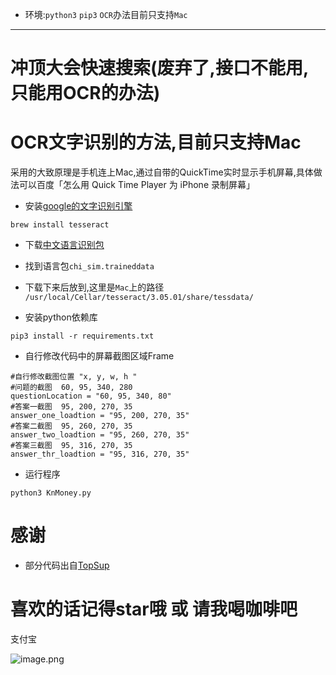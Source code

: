 
- 环境:`python3` `pip3`  `OCR`办法目前只支持`Mac`

---
# 冲顶大会快速搜索(废弃了,接口不能用,只能用OCR的办法)

# OCR文字识别的方法,目前只支持Mac
采用的大致原理是手机连上Mac,通过自带的QuickTime实时显示手机屏幕,具体做法可以百度「怎么用 Quick Time Player 为 iPhone 录制屏幕」

- 安装[google的文字识别引擎](https://github.com/tesseract-ocr/tesseract/wiki)

```
brew install tesseract
```

- 下载[中文语言识别包](https://github.com/tesseract-ocr/tessdata)
- 找到语言包`chi_sim.traineddata`
- 下载下来后放到,这里是`Mac`上的路径  
`/usr/local/Cellar/tesseract/3.05.01/share/tessdata/`


- 安装python依赖库

```
pip3 install -r requirements.txt
```

- 自行修改代码中的屏幕截图区域Frame

```
#自行修改截图位置 "x, y, w, h "
#问题的截图  60, 95, 340, 280
questionLocation = "60, 95, 340, 80"
#答案一截图  95, 200, 270, 35
answer_one_loadtion = "95, 200, 270, 35"
#答案二截图  95, 260, 270, 35
answer_two_loadtion = "95, 260, 270, 35"
#答案三截图  95, 316, 270, 35
answer_thr_loadtion = "95, 316, 270, 35"
```

- 运行程序

```
python3 KnMoney.py
```




# 感谢

- 部分代码出自[TopSup](https://github.com/Skyexu/TopSup)

# 喜欢的话记得star哦 或 请我喝咖啡吧


支付宝

![image.png](http://upload-images.jianshu.io/upload_images/1755091-b6dbc081dd54c2e1.png?imageMogr2/auto-orient/strip%7CimageView2/2/w/200)
